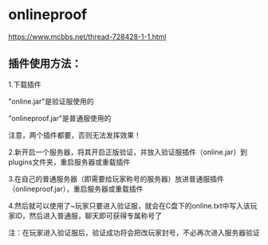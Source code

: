 # onlineproof
https://www.mcbbs.net/thread-728428-1-1.html

## 插件使用方法：

1.下载插件

"online.jar"是验证服使用的

"onlineproof.jar"是普通服使用的

注意，两个插件都要，否则无法发挥效果！

2.新开启一个服务器，将其开启正版验证，并放入验证服插件（online.jar）到plugins文件夹，重启服务器或重载插件

3.在自己的普通服务器（即需要给玩家称号的服务器）放进普通服插件（onlineproof.jar），重启服务器或重载插件

4.然后就可以使用了~玩家只要进入验证服，就会在C盘下的online.txt中写入该玩家ID，然后进入普通服，聊天即可获得专属称号了

注：在玩家进入验证服后，验证成功将会把改玩家封号，不必再次进入服务器验证
